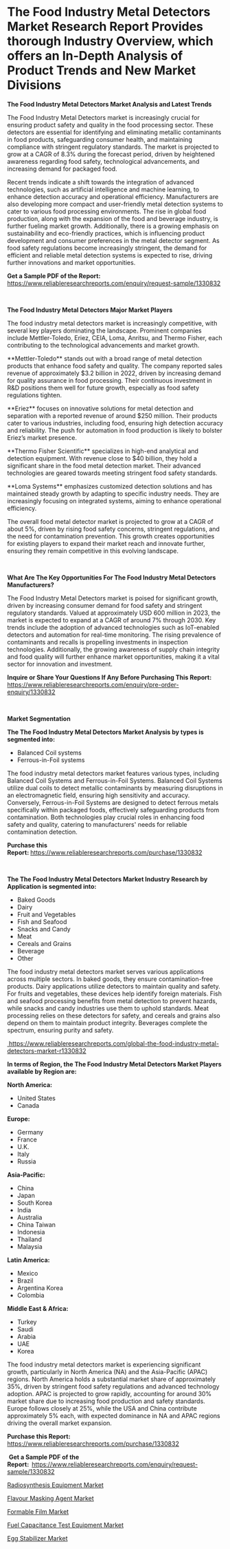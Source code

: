 <p><h1>The Food Industry Metal Detectors Market Research Report Provides thorough Industry Overview, which offers an In-Depth Analysis of Product Trends and New Market Divisions</h1></p><p><strong>The Food Industry Metal Detectors Market Analysis and Latest Trends</strong></p>
<p><p>The Food Industry Metal Detectors market is increasingly crucial for ensuring product safety and quality in the food processing sector. These detectors are essential for identifying and eliminating metallic contaminants in food products, safeguarding consumer health, and maintaining compliance with stringent regulatory standards. The market is projected to grow at a CAGR of 8.3% during the forecast period, driven by heightened awareness regarding food safety, technological advancements, and increasing demand for packaged food.</p><p>Recent trends indicate a shift towards the integration of advanced technologies, such as artificial intelligence and machine learning, to enhance detection accuracy and operational efficiency. Manufacturers are also developing more compact and user-friendly metal detection systems to cater to various food processing environments. The rise in global food production, along with the expansion of the food and beverage industry, is further fueling market growth. Additionally, there is a growing emphasis on sustainability and eco-friendly practices, which is influencing product development and consumer preferences in the metal detector segment. As food safety regulations become increasingly stringent, the demand for efficient and reliable metal detection systems is expected to rise, driving further innovations and market opportunities.</p></p>
<p><strong>Get a Sample PDF of the Report:&nbsp;</strong> <a href="https://www.reliableresearchreports.com/enquiry/request-sample/1330832?utm_campaign=1479&utm_medium=2&utm_source=Github&utm_content=ia&utm_term=16102024&utm_id=the-food-industry-metal-detectors">https://www.reliableresearchreports.com/enquiry/request-sample/1330832</a></p>
<p>&nbsp;</p>
<p><strong>The Food Industry Metal Detectors Major Market Players</strong></p>
<p><p>The food industry metal detectors market is increasingly competitive, with several key players dominating the landscape. Prominent companies include Mettler-Toledo, Eriez, CEIA, Loma, Anritsu, and Thermo Fisher, each contributing to the technological advancements and market growth.</p><p>**Mettler-Toledo** stands out with a broad range of metal detection products that enhance food safety and quality. The company reported sales revenue of approximately $3.2 billion in 2022, driven by increasing demand for quality assurance in food processing. Their continuous investment in R&D positions them well for future growth, especially as food safety regulations tighten.</p><p>**Eriez** focuses on innovative solutions for metal detection and separation with a reported revenue of around $250 million. Their products cater to various industries, including food, ensuring high detection accuracy and reliability. The push for automation in food production is likely to bolster Eriez’s market presence.</p><p>**Thermo Fisher Scientific** specializes in high-end analytical and detection equipment. With revenue close to $40 billion, they hold a significant share in the food metal detection market. Their advanced technologies are geared towards meeting stringent food safety standards.</p><p>**Loma Systems** emphasizes customized detection solutions and has maintained steady growth by adapting to specific industry needs. They are increasingly focusing on integrated systems, aiming to enhance operational efficiency.</p><p>The overall food metal detector market is projected to grow at a CAGR of about 5%, driven by rising food safety concerns, stringent regulations, and the need for contamination prevention. This growth creates opportunities for existing players to expand their market reach and innovate further, ensuring they remain competitive in this evolving landscape.</p></p>
<p>&nbsp;</p>
<p><strong>What Are The Key Opportunities For The Food Industry Metal Detectors Manufacturers?</strong></p>
<p><p>The Food Industry Metal Detectors market is poised for significant growth, driven by increasing consumer demand for food safety and stringent regulatory standards. Valued at approximately USD 600 million in 2023, the market is expected to expand at a CAGR of around 7% through 2030. Key trends include the adoption of advanced technologies such as IoT-enabled detectors and automation for real-time monitoring. The rising prevalence of contaminants and recalls is propelling investments in inspection technologies. Additionally, the growing awareness of supply chain integrity and food quality will further enhance market opportunities, making it a vital sector for innovation and investment.</p></p>
<p><strong>Inquire or Share Your Questions If Any Before Purchasing This Report:</strong> <a href="https://www.reliableresearchreports.com/enquiry/pre-order-enquiry/1330832?utm_campaign=1479&utm_medium=2&utm_source=Github&utm_content=ia&utm_term=16102024&utm_id=the-food-industry-metal-detectors">https://www.reliableresearchreports.com/enquiry/pre-order-enquiry/1330832</a></p>
<p>&nbsp;</p>
<p><strong>Market Segmentation</strong></p>
<p><strong>The The Food Industry Metal Detectors Market Analysis by types is segmented into:</strong></p>
<p><ul><li>Balanced Coil systems</li><li>Ferrous-in-Foil systems</li></ul></p>
<p><p>The food industry metal detectors market features various types, including Balanced Coil Systems and Ferrous-in-Foil Systems. Balanced Coil Systems utilize dual coils to detect metallic contaminants by measuring disruptions in an electromagnetic field, ensuring high sensitivity and accuracy. Conversely, Ferrous-in-Foil Systems are designed to detect ferrous metals specifically within packaged foods, effectively safeguarding products from contamination. Both technologies play crucial roles in enhancing food safety and quality, catering to manufacturers' needs for reliable contamination detection.</p></p>
<p><strong>Purchase this Report:&nbsp;</strong><a href="https://www.reliableresearchreports.com/purchase/1330832?utm_campaign=1479&utm_medium=2&utm_source=Github&utm_content=ia&utm_term=16102024&utm_id=the-food-industry-metal-detectors">https://www.reliableresearchreports.com/purchase/1330832</a></p>
<p>&nbsp;</p>
<p><strong>The The Food Industry Metal Detectors Market Industry Research by Application is segmented into:</strong></p>
<p><ul><li>Baked Goods</li><li>Dairy</li><li>Fruit and Vegetables</li><li>Fish and Seafood</li><li>Snacks and Candy</li><li>Meat</li><li>Cereals and Grains</li><li>Beverage</li><li>Other</li></ul></p>
<p><p>The food industry metal detectors market serves various applications across multiple sectors. In baked goods, they ensure contamination-free products. Dairy applications utilize detectors to maintain quality and safety. For fruits and vegetables, these devices help identify foreign materials. Fish and seafood processing benefits from metal detection to prevent hazards, while snacks and candy industries use them to uphold standards. Meat processing relies on these detectors for safety, and cereals and grains also depend on them to maintain product integrity. Beverages complete the spectrum, ensuring purity and safety.</p></p>
<p><a href="https://www.reliableresearchreports.com/global-the-food-industry-metal-detectors-market-r1330832?utm_campaign=1479&utm_medium=2&utm_source=Github&utm_content=ia&utm_term=16102024&utm_id=the-food-industry-metal-detectors">&nbsp;https://www.reliableresearchreports.com/global-the-food-industry-metal-detectors-market-r1330832</a></p>
<p><strong>In terms of Region, the The Food Industry Metal Detectors Market Players available by Region are:</strong></p>
<p>
    <p> <strong> North America: </strong>
        <ul>
            <li>United States</li>
            <li>Canada</li>
        </ul>
        </p> 
    <p> <strong> Europe: </strong>
        <ul>
            <li>Germany</li>
            <li>France</li>
            <li>U.K.</li>
            <li>Italy</li>
            <li>Russia</li>
        </ul>
        </p> 
    <p> <strong> Asia-Pacific: </strong>
        <ul>
            <li>China</li>
            <li>Japan</li>
            <li>South Korea</li>
            <li>India</li>
            <li>Australia</li>
            <li>China Taiwan</li>
            <li>Indonesia</li>
            <li>Thailand</li>
            <li>Malaysia</li>
        </ul>
        </p> 
    <p> <strong> Latin America: </strong>
        <ul>
            <li>Mexico</li>
            <li>Brazil</li>
            <li>Argentina Korea</li>
            <li>Colombia</li>
        </ul>
        </p> 
    <p> <strong> Middle East & Africa: </strong>
        <ul>
            <li>Turkey</li>
            <li>Saudi</li>
            <li>Arabia</li>
            <li>UAE</li>
            <li>Korea</li>
        </ul>
    </p>
    </p>
<p><p>The food industry metal detectors market is experiencing significant growth, particularly in North America (NA) and the Asia-Pacific (APAC) regions. North America holds a substantial market share of approximately 35%, driven by stringent food safety regulations and advanced technology adoption. APAC is projected to grow rapidly, accounting for around 30% market share due to increasing food production and safety standards. Europe follows closely at 25%, while the USA and China contribute approximately 5% each, with expected dominance in NA and APAC regions driving the overall market expansion.</p></p>
<p><strong>Purchase this Report: </strong><a href="https://www.reliableresearchreports.com/purchase/1330832?utm_campaign=1479&utm_medium=2&utm_source=Github&utm_content=ia&utm_term=16102024&utm_id=the-food-industry-metal-detectors">https://www.reliableresearchreports.com/purchase/1330832</a></p>
<p>&nbsp;<strong>Get a Sample PDF of the Report:&nbsp;&nbsp;</strong><a href="https://www.reliableresearchreports.com/enquiry/request-sample/1330832?utm_campaign=1479&utm_medium=2&utm_source=Github&utm_content=ia&utm_term=16102024&utm_id=the-food-industry-metal-detectors">https://www.reliableresearchreports.com/enquiry/request-sample/1330832</a></p>
<p><strong></strong></p>
<p><p><a href="https://www.linkedin.com/pulse/radiosynthesis-equipment-market-velocity-52-cagr-trajectory-0o2ne?trk=public_post_embed_feed-article-content&utm_campaign=1479&utm_medium=2&utm_source=Github&utm_content=ia&utm_term=16102024&utm_id=the-food-industry-metal-detectors">Radiosynthesis Equipment Market</a></p><p><a href="https://www.linkedin.com/pulse/global-flavour-masking-agent-market-opportunities-challenges2024-fanvc?utm_campaign=1479&utm_medium=2&utm_source=Github&utm_content=ia&utm_term=16102024&utm_id=the-food-industry-metal-detectors">Flavour Masking Agent Market</a></p><p><a href="https://www.linkedin.com/pulse/global-formable-film-market-landscape-future-trends-strategic-gfuhe?trk=public_post_embed_feed-article-content&utm_campaign=1479&utm_medium=2&utm_source=Github&utm_content=ia&utm_term=16102024&utm_id=the-food-industry-metal-detectors">Formable Film Market</a></p><p><a href="https://www.linkedin.com/pulse/fuel-capacitance-test-equipment-market-industry-trends-gkuze?trk=public_post_embed_feed-article-content&utm_campaign=1479&utm_medium=2&utm_source=Github&utm_content=ia&utm_term=16102024&utm_id=the-food-industry-metal-detectors">Fuel Capacitance Test Equipment Market</a></p><p><a href="https://www.linkedin.com/pulse/egg-stabilizer-market-trends-insights-type-application-analysis-9r5je?trk=public_post_embed_feed-article-content&utm_campaign=1479&utm_medium=2&utm_source=Github&utm_content=ia&utm_term=16102024&utm_id=the-food-industry-metal-detectors">Egg Stabilizer Market</a></p></p>